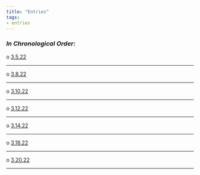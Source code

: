 ```yaml
---
title: "Entries"
tags:
- entries
---
```


### ___In Chronological Order:___
o [3.5.22](/3.5.22)
______
o [3.8.22](/3.8.22)
______
o [3.10.22](/3.10.22)
______
o [3.12.22](/3.12.22)
______
o [3.14.22](/3.14.22)
______
o [3.18.22](/3.18.22)
______
o [3.20.22](/3.20.22)
______
